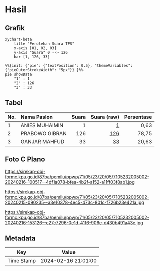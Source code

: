 # Hasil

## Grafik

```mermaid
xychart-beta
    title "Perolehan Suara TPS"
    x-axis [01, 02, 03]
    y-axis "Suara" 0 --> 126
    bar [1, 126, 33]
```

```mermaid
%%{init: {"pie": {"textPosition": 0.5}, "themeVariables": {"pieOuterStrokeWidth": "5px"}} }%%
pie showData
    "1" : 1
    "2" : 126
    "3" : 33
```

## Tabel

| No. | Nama Paslon    | Suara | Suara (raw) | Persentase |
|:--- |:-------------- | -----:| -----------:| ----------:|
| 1   | ANIES MUHAIMIN | 1     | [1][p-1]    | 0,63       |
| 2   | PRABOWO GIBRAN | 126   | [126][p-2]  | 78,75      |
| 3   | GANJAR MAHFUD  | 33    | [33][p-3]   | 20,63      |


[p-1]: https://github.com/gigit-pemilu/pemilu-2024-71-sulawesi-utara/blob/main/pilpres/hitung-suara/sub/71-sulawesi-utara/sub/05-minahasa-selatan/sub/23-suluun-tareran/sub/2005-suluun-empat/sub/002-tps/sub/paslon-1.txt
[p-2]: https://github.com/gigit-pemilu/pemilu-2024-71-sulawesi-utara/blob/main/pilpres/hitung-suara/sub/71-sulawesi-utara/sub/05-minahasa-selatan/sub/23-suluun-tareran/sub/2005-suluun-empat/sub/002-tps/sub/paslon-2.txt
[p-3]: https://github.com/gigit-pemilu/pemilu-2024-71-sulawesi-utara/blob/main/pilpres/hitung-suara/sub/71-sulawesi-utara/sub/05-minahasa-selatan/sub/23-suluun-tareran/sub/2005-suluun-empat/sub/002-tps/sub/paslon-3.txt

## Foto C Plano

https://sirekap-obj-formc.kpu.go.id/87ba/pemilu/ppwp/71/05/23/20/05/7105232005002-20240216-100517--4df1a078-bfea-4b2f-a152-a11ff03f8ab1.jpg

https://sirekap-obj-formc.kpu.go.id/87ba/pemilu/ppwp/71/05/23/20/05/7105232005002-20240215-090235--a3e10378-4ec5-473c-801c-f726b23e421a.jpg

https://sirekap-obj-formc.kpu.go.id/87ba/pemilu/ppwp/71/05/23/20/05/7105232005002-20240216-153126--c27c7296-0e1d-41f6-906e-d430b491a43e.jpg


## Metadata

| Key        | Value               |
| ---------- | ------------------- |
| Time Stamp | 2024-02-16 21:01:00 |



